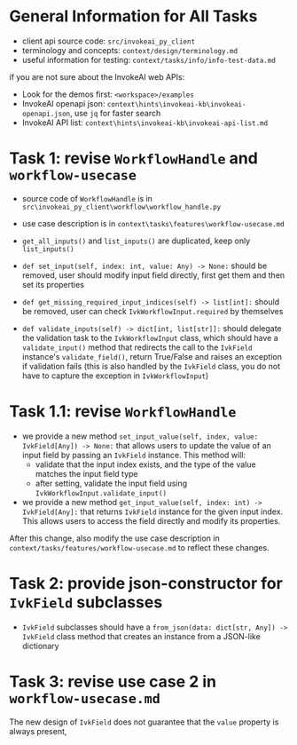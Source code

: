 # General Information for All Tasks

- client api source code: `src/invokeai_py_client`
- terminology and concepts: `context/design/terminology.md`
- useful information for testing: `context/tasks/info/info-test-data.md`

if you are not sure about the InvokeAI web APIs:
- Look for the demos first: `<workspace>/examples`
- InvokeAI openapi json: `context\hints\invokeai-kb\invokeai-openapi.json`, use `jq` for faster search
- InvokeAI API list: `context\hints\invokeai-kb\invokeai-api-list.md`

# Task 1: revise `WorkflowHandle` and `workflow-usecase`

- source code of `WorkflowHandle` is in `src\invokeai_py_client\workflow\workflow_handle.py`
- use case description is in `context\tasks\features\workflow-usecase.md`

- `get_all_inputs()` and `list_inputs()` are duplicated, keep only `list_inputs()`
- `def set_input(self, index: int, value: Any) -> None:` should be removed, user should modify input field directly, first get them and then set its properties
- `def get_missing_required_input_indices(self) -> list[int]:` should be removed, user can check `IvkWorkflowInput.required` by themselves
- `def validate_inputs(self) -> dict[int, list[str]]:` should delegate the validation task to the `IvkWorkflowInput` class, which should have a `validate_input()` method that redirects the call to the `IvkField` instance's `validate_field()`, return True/False and raises an exception if validation fails (this is also handled by the `IvkField` class, you do not have to capture the exception in `IvkWorkflowInput`)

# Task 1.1: revise `WorkflowHandle`

- we provide a new method `set_input_value(self, index, value: IvkField[Any]) -> None:` that allows users to update the value of an input field by passing an `IvkField` instance. This method will:
  - validate that the input index exists, and the type of the value matches the input field type
  - after setting, validate the input field using `IvkWorkflowInput.validate_input()`
- we provide a new method `get_input_value(self, index: int) -> IvkField[Any]:` that returns `IvkField` instance for the given input index. This allows users to access the field directly and modify its properties. 

After this change, also modify the use case description in `context/tasks/features/workflow-usecase.md` to reflect these changes.

# Task 2: provide json-constructor for `IvkField` subclasses

- `IvkField` subclasses should have a `from_json(data: dict[str, Any]) -> IvkField` class method that creates an instance from a JSON-like dictionary

# Task 3: revise use case 2 in `workflow-usecase.md`

The new design of `IvkField` does not guarantee that the `value` property is always present, 